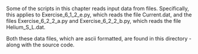 Some of the scripts in this chapter reads input data from files. Specifically, this applies to Exercise_6_1_2_e.py, which reads the 
file Current.dat, and the files Exercise_6_2_2_a.py and Exercise_6_2_2_b.py, which reads the file Helium_S_L.dat.

Both these data files, which are ascii formatted, are found in this directory - along with the source code.
